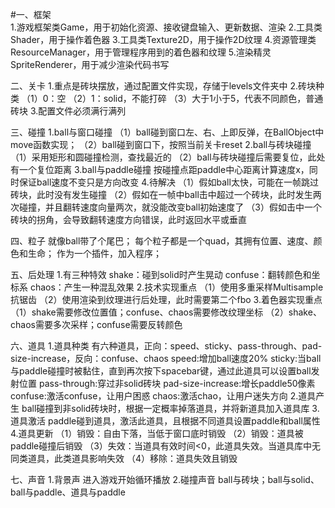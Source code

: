 #一、框架<br>
1.游戏框架类Game，用于初始化资源、接收键盘输入、更新数据、渲染
2.工具类Shader，用于操作着色器
3.工具类Texture2D，用于操作2D纹理
4.资源管理类ResourceManager，用于管理程序用到的着色器和纹理
5.渲染精灵SpriteRenderer，用于减少渲染代码书写

二、关卡
1.重点是砖块摆放，通过配置文件实现，存储于levels文件夹中
2.砖块种类
（1）0：空
（2）1：solid，不能打碎
（3）大于1小于5，代表不同颜色，普通砖块
3.配置文件必须满行满列

三、碰撞
1.ball与窗口碰撞
（1）ball碰到窗口左、右、上即反弹，在BallObject中move函数实现；
（2）ball碰到窗口下，按照当前关卡reset
2.ball与砖块碰撞
（1）采用矩形和圆碰撞检测，查找最近的
（2）ball与砖块碰撞后需要复位，此处有一个复位距离
3.ball与paddle碰撞
按碰撞点距paddle中心距离计算速度x，同时保证ball速度不变只是方向改变
4.待解决
（1）假如ball太快，可能在一帧跳过砖块，此时没有发生碰撞
（2）假如在一帧中ball击中超过一个砖块，此时发生两次碰撞，并且翻转速度向量两次，就没能改变ball初始速度了
（3）假如击中一个砖块的拐角，会导致翻转速度方向错误，此时返回水平或垂直

四、粒子
就像ball带了个尾巴；
每个粒子都是一个quad，其拥有位置、速度、颜色和生命；
作为一个插件，加入程序；

五、后处理
1.有三种特效
shake：碰到solid时产生晃动
confuse：翻转颜色和坐标系
chaos：产生一种混乱效果
2.技术实现重点
（1）使用多重采样Multisample抗锯齿
（2）使用渲染到纹理进行后处理，此时需要第二个fbo
3.着色器实现重点
（1）shake需要修改位置值；confuse、chaos需要修改纹理坐标
（2）shake、chaos需要多次采样；confuse需要反转颜色

六、道具
1.道具种类
有六种道具，正向：speed、sticky、pass-through、pad-size-increase，反向：confuse、chaos
speed:增加ball速度20%
sticky:当ball与paddle碰撞时被黏住，直到再次按下spacebar键，通过此道具可以设置ball发射位置
pass-through:穿过非solid砖块
pad-size-increase:增长paddle50像素
confuse:激活confuse，让用户困惑
chaos:激活chao，让用户迷失方向
2.道具产生
ball碰撞到非solid砖块时，根据一定概率掉落道具，并将新道具加入道具库
3.道具激活
paddle碰到道具，激活此道具，且根据不同道具设置paddle和ball属性
4.道具更新
（1）销毁：自由下落，当低于窗口底时销毁
（2）销毁：道具被paddle碰撞后销毁
（3）失效：当道具有效时间<0，此道具失效。当道具库中无同类道具，此类道具影响失效
（4）移除：道具失效且销毁

七、声音
1.背景声
进入游戏开始循环播放
2.碰撞声音
ball与砖块；ball与solid、ball与paddle、道具与paddle
